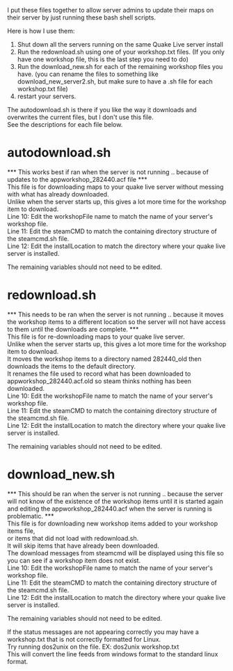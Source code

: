 I put these files together to allow server admins to update their maps on their server by just running these bash shell scripts.<br>

Here is how I use them:<br>
1) Shut down all the servers running on the same Quake Live server install<br>
2) Run the redownload.sh using one of your workshop.txt files. (If you only have one workshop file, this is the last step you need to do)<br>
3) Run the download_new.sh for each of the remaining workshop files you have. (you can rename the files to something like download_new_server2.sh, but make sure to have a .sh file for each workshop.txt file)<br>
4) restart your servers.<br>

The autodownload.sh is there if you like the way it downloads and overwrites the current files, but I don't use this file.<br>
See the descriptions for each file below.<br>


# autodownload.sh <br>
*** This works best if ran when the server is not running .. because of updates to the appworkshop_282440.acf file *** <br>
This file is for downloading maps to your quake live server without messing with what has already downloaded. <br>
Unlike when the server starts up, this gives a lot more time for the workshop item to download. <br>
Line 10: Edit the workshopFile name to match the name of your server's workshop file.<br>
Line 11: Edit the steamCMD to match the containing directory structure of the steamcmd.sh file.<br>
Line 12: Edit the installLocation to match the directory where your quake live server is installed.<br>

The remaining variables should not need to be edited.<br>

# redownload.sh
*** This needs to be ran when the server is not running .. because it moves the workshop items to a different location so the server will not have access to them until the downloads are complete. *** <br>
This file is for re-downloading maps to your quake live server. <br>
Unlike when the server starts up, this gives a lot more time for the workshop item to download. <br>
It moves the workshop items to a directory named 282440_old then downloads the items to the default directory.<br>
It renames the file used to record what has been downloaded to appworkshop_282440.acf.old so steam thinks nothing has been downloaded.<br>
Line 10: Edit the workshopFile name to match the name of your server's workshop file.<br>
Line 11: Edit the steamCMD to match the containing directory structure of the steamcmd.sh file.<br>
Line 12: Edit the installLocation to match the directory where your quake live server is installed.<br>

The remaining variables should not need to be edited.<br>

# download_new.sh
*** This should be ran when the server is not running .. because the server will not know of the existence of the workshop items until it is started again and editing the appworkshop_282440.acf when the server is running is problematic. *** <br>
This file is for downloading new workshop items added to your workshop items file,<br>
or items that did not load with redownload.sh. <br>
It will skip items that have already been downloaded.<br>
The download messages from steamcmd will be displayed using this file so you can see if a workshop item does not exist.<br>
Line 10: Edit the workshopFile name to match the name of your server's workshop file.<br>
Line 11: Edit the steamCMD to match the containing directory structure of the steamcmd.sh file.<br>
Line 12: Edit the installLocation to match the directory where your quake live server is installed.<br>

The remaining variables should not need to be edited.<br>


If the status messages are not appearing correctly you may have a workshop.txt that is not correctly formatted for Linux.<br>
Try running dos2unix on the file. EX: dos2unix workshop.txt<br>
This will convert the line feeds from windows format to the standard linux format.
